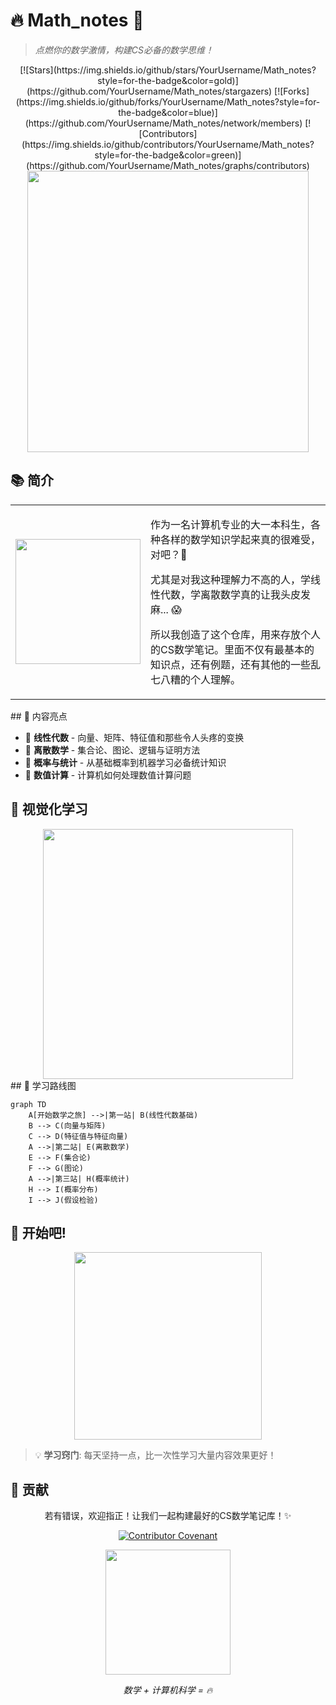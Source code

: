 # 🔥 Math_notes 🧮
> *点燃你的数学激情，构建CS必备的数学思维！*

<div align="center">
[![Stars](https://img.shields.io/github/stars/YourUsername/Math_notes?style=for-the-badge&color=gold)](https://github.com/YourUsername/Math_notes/stargazers)
[![Forks](https://img.shields.io/github/forks/YourUsername/Math_notes?style=for-the-badge&color=blue)](https://github.com/YourUsername/Math_notes/network/members)
[![Contributors](https://img.shields.io/github/contributors/YourUsername/Math_notes?style=for-the-badge&color=green)](https://github.com/YourUsername/Math_notes/graphs/contributors)

<img src="https://media.giphy.com/media/3o7buceWnERhgk3gfS/giphy.gif" width="450px">

</div>

## 📚 简介

<table>
  <tr>
    <td>
      <img src="https://media.giphy.com/media/l0HlHFRbmaZtBRhXG/giphy.gif" width="200px" align="center">
    </td>
    <td>
      <p>作为一名计算机专业的大一本科生，各种各样的数学知识学起来真的很难受，对吧？🤯</p>
      <p>尤其是对我这种理解力不高的人，学线性代数，学离散数学真的让我头皮发麻... 😱</p>
      <p>所以我创造了这个仓库，用来存放个人的CS数学笔记。里面不仅有最基本的知识点，还有例题，还有其他的一些乱七八糟的个人理解。</p>
    </td>
  </tr>
</table>
## 🌟 内容亮点

- 💎 **线性代数** - 向量、矩阵、特征值和那些令人头疼的变换
- 🔮 **离散数学** - 集合论、图论、逻辑与证明方法
- 🧩 **概率与统计** - 从基础概率到机器学习必备统计知识
- 🚀 **数值计算** - 计算机如何处理数值计算问题

## 💫 视觉化学习

<div align="center">
  <img src="https://miro.medium.com/max/1400/1*oNcFEZDEBnHBMcgcBHr-0Q.gif" width="400px">
</div>
## 🎯 学习路线图

```mermaid
graph TD
    A[开始数学之旅] -->|第一站| B(线性代数基础)
    B --> C(向量与矩阵)
    C --> D(特征值与特征向量)
    A -->|第二站| E(离散数学)
    E --> F(集合论)
    F --> G(图论)
    A -->|第三站| H(概率统计)
    H --> I(概率分布)
    I --> J(假设检验)
```

## 🚀 **开始吧!**

<div align="center">
  <a href="#"><img src="https://i.giphy.com/media/5zoxhCaYbdVHoJkmpf/giphy.webp" width="300px"></a>
</div>

> 💡 **学习窍门**: 每天坚持一点，比一次性学习大量内容效果更好！

## 🤝 贡献

<div align="center">

若有错误，欢迎指正！让我们一起构建最好的CS数学笔记库！✨

[![Contributor Covenant](https://img.shields.io/badge/Contributor%20Covenant-2.1-4baaaa.svg)](code_of_conduct.md)

</div>

<div align="center">
  <img src="https://media.giphy.com/media/3o7btNhMBytxAM6YBa/giphy.gif" width="200px">
  <p><em>数学 + 计算机科学 = 🔥</em></p>
</div>
